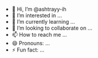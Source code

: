 - 👋 Hi, I’m @ashtrayy-ih
- 👀 I’m interested in ...
- 🌱 I’m currently learning ...
- 💞️ I’m looking to collaborate on ...
- 📫 How to reach me ...
- 😄 Pronouns: ...
- ⚡ Fun fact: ...

<!---
ashtrayy-ih/ashtrayy-ih is a ✨ special ✨ repository because its `README.md` (this file) appears on your GitHub profile.
You can click the Preview link to take a look at your changes.
--->
